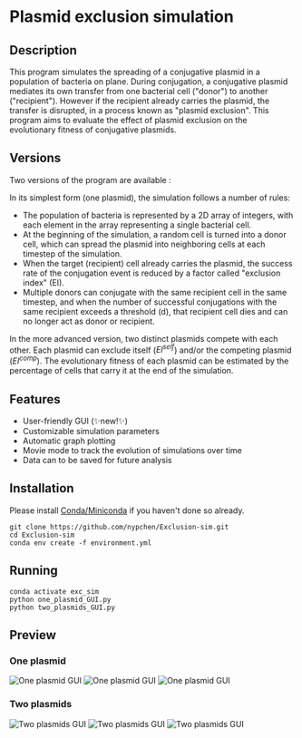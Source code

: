# Plasmid exclusion simulation

## Description

This program simulates the spreading of a conjugative plasmid in a population of bacteria on plane. During conjugation, a conjugative plasmid mediates its own transfer from one bacterial cell ("donor") to another ("recipient"). However if the recipient already carries the plasmid, the transfer is disrupted, in a process known as "plasmid exclusion". This program aims to evaluate the effect of plasmid exclusion on the evolutionary fitness of conjugative plasmids.

## Versions

Two versions of the program are available :

In its simplest form (one plasmid), the simulation follows a number of rules:
- The population of bacteria is represented by a 2D array of integers, with each element in the array representing a single bacterial cell.
- At the beginning of the simulation, a random cell is turned into a donor cell, which can spread the plasmid into neighboring cells at each timestep of the simulation.
- When the target (recipient) cell already carries the plasmid, the success rate of the conjugation event is reduced by a factor called "exclusion index" (EI).
- Multiple donors can conjugate with the same recipient cell in the same timestep, and when the number of successful conjugations with the same recipient exceeds a threshold (d), that recipient cell dies and can no longer act as donor or recipient.

In the more advanced version, two distinct plasmids compete with each other. Each plasmid can exclude itself ($EI^{self}$) and/or the competing plasmid ($EI^{comp}$). The evolutionary fitness of each plasmid can be estimated by the percentage of cells that carry it at the end of the simulation.

## Features

- User-friendly GUI (✨new!✨)
- Customizable simulation parameters
- Automatic graph plotting
- Movie mode to track the evolution of simulations over time
- Data can to be saved for future analysis

## Installation

Please install [Conda/Miniconda](https://docs.conda.io/projects/conda/en/latest/user-guide/install/index.html) if you haven't done so already.

```shell
git clone https://github.com/nypchen/Exclusion-sim.git
cd Exclusion-sim
conda env create -f environment.yml
```

## Running

```shell
conda activate exc_sim
python one_plasmid_GUI.py
python two_plasmids_GUI.py
```

## Preview

### One plasmid

![One plasmid GUI](screenshots/one-plasmid-GUI.png)
![One plasmid GUI](screenshots/one-plasmid-plot.png)
![One plasmid GUI](screenshots/one-plasmid-movie.gif)

### Two plasmids

![Two plasmids GUI](screenshots/two-plasmids-GUI.png)
![Two plasmids GUI](screenshots/two-plasmids-plot.png)
![Two plasmids GUI](screenshots/two-plasmids-movie.gif)
